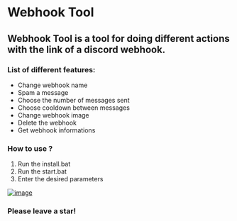 # Webhook Tool

## Webhook Tool is a tool for doing different actions with the link of a discord webhook.

### List of different features:
- Change webhook name
- Spam a message
- Choose the number of messages sent
- Choose cooldown between messages
- Change webhook image
- Delete the webhook
- Get webhook informations

### How to use ?
1. Run the install.bat
2. Run the start.bat
3. Enter the desired parameters

[![image](https://github.com/Nyxoy201/Webhook-Spammer/assets/137317152/0cf51f24-9045-4454-878c-7978643eecd3)](https://cdn.discordapp.com/attachments/1159565704580841504/1160144649156042752/image.png?ex=653397e6&is=652122e6&hm=18d7ff4da1ddcc82e9972eba2fc74872be4aad2dbce955a9f227d318b4e51346&)


### Please leave a star!
